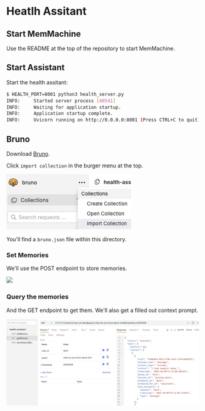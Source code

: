 # Heatlh Assitant

## Start MemMachine

Use the README at the top of the repository to start MemMachine.

## Start Assistant

Start the health assitant:

```bash
$ HEALTH_PORT=8001 python3 health_server.py                       
INFO:     Started server process [40541]
INFO:     Waiting for application startup.
INFO:     Application startup complete.
INFO:     Uvicorn running on http://0.0.0.0:8001 (Press CTRL+C to quit)
```

## Bruno

Download [Bruno](https://www.usebruno.com/).

Click `import collection` in the burger menu at the top.

![](img/bruno-import.png)

You'll find a `bruno.json` file within this directory.

### Set Memories

We'll use the POST endpoint to store memories.

![](img/bruno-set-memories.png)

### Query the memories

And the GET endpoint to get them. We'll also get a filled out context prompt.

![](img/bruno-get-memories.png)
